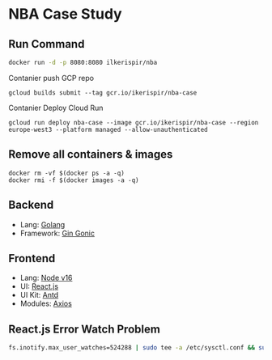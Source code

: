 # NBA Case Study

## Run Command

```bash
docker run -d -p 8080:8080 ilkerispir/nba
```

Contanier push GCP repo 
```
gcloud builds submit --tag gcr.io/ikerispir/nba-case
```

Contanier Deploy Cloud Run 
```
gcloud run deploy nba-case --image gcr.io/ikerispir/nba-case --region europe-west3 --platform managed --allow-unauthenticated
```

## Remove all containers & images
```
docker rm -vf $(docker ps -a -q)
docker rmi -f $(docker images -a -q)
```


## Backend

* Lang: [Golang](https://golang.org/)
* Framework: [Gin Gonic](https://gin-gonic.com/)

## Frontend

* Lang: [Node v16](https://nodejs.org/en/)
* UI: [React.js](https://reactjs.org/)
* UI Kit: [Antd](https://ant.design/)
* Modules: [Axios](https://www.npmjs.com/package/axios)


## React.js Error Watch Problem
```bash
fs.inotify.max_user_watches=524288 | sudo tee -a /etc/sysctl.conf && sudo sysctl -p
```